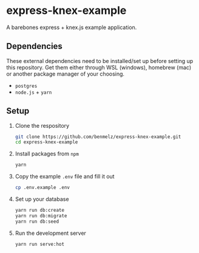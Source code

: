 express-knex-example
====================

A barebones express + knex.js example application.

Dependencies
------------

These external dependencies need to be installed/set up before setting up this repository. Get them either through WSL (windows), homebrew (mac) or another package manager of your choosing.

- `postgres`
- `node.js` + `yarn`

Setup
-----

1. Clone the respository
    ```bash
    git clone https://github.com/benmelz/express-knex-example.git
    cd express-knex-example
    ```

2. Install packages from `npm` 
    ```bash
    yarn
    ```

3. Copy the example `.env` file and fill it out
    ```bash
    cp .env.example .env
    ```

4. Set up your database
    ```bash
    yarn run db:create
    yarn run db:migrate
    yarn run db:seed
    ```

5. Run the development server
    ```bash
    yarn run serve:hot
    ```
